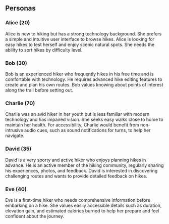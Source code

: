 ## Personas

### Alice (20)
Alice is new to hiking but has a strong technology background. She prefers a simple and intuitive user interface to browse hikes. Alice is looking for easy hikes to test herself and enjoy scenic natural spots. She needs the ability to sort hikes by difficulty level.

### Bob (30)
Bob is an experienced hiker who frequently hikes in his free time and is comfortable with technology. He requires advanced hike editing features to create and plan his own routes. Bob values knowing about points of interest along the trail before setting out.

### Charlie (70)
Charlie was an avid hiker in her youth but is less familiar with modern technology and has impaired vision. She seeks easy walks close to home to maintain her health. For accessibility, Charlie would benefit from non-intrusive audio cues, such as sound notifications for turns, to help her navigate.

### David (35)
David is a very sporty and active hiker who enjoys planning hikes in advance. He is an active member of the hiking community, regularly sharing his experiences, photos, and feedback. David is interested in discovering challenging routes and wants to provide detailed feedback on hikes.

### Eve (40)
Eve is a first-time hiker who needs comprehensive information before embarking on a hike. She values easily accessible details such as duration, elevation gain, and estimated calories burned to help her prepare and feel confident about the journey.